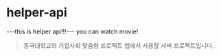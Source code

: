 # helper-api

---this is helper api!!!---
	you can watch movie!

> 동국대학교의 기업사회 맞춤형 프로젝트 앱에서 사용할 서버 프로젝트입니다.
